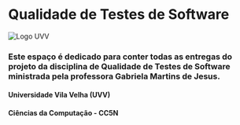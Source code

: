 # Qualidade de Testes de Software

![Logo UVV](https://github.com/vinifrigulha/UVV/blob/main/Qualidade%20de%20Testes/images/testes/logo_uvv.png)

### Este espaço é dedicado para conter todas as entregas do projeto da disciplina de Qualidade de Testes de Software ministrada pela professora Gabriela Martins de Jesus.

#### Universidade Vila Velha (UVV)

#### Ciências da Computação - CC5N
